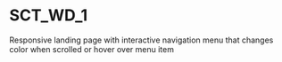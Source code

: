 # SCT_WD_1
Responsive landing page with interactive navigation menu that changes color when scrolled or hover over menu item
